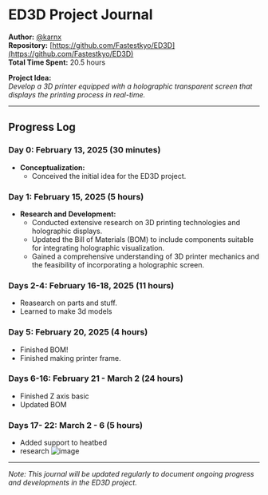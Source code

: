 # ED3D Project Journal

**Author:** [@karnx](https://github.com/Fastestkyo)  
**Repository:** [https://github.com/Fastestkyo/ED3D](https://github.com/Fastestkyo/ED3D)  
**Total Time Spent:** 20.5 hours

**Project Idea:**  
*Develop a 3D printer equipped with a holographic transparent screen that displays the printing process in real-time.*

---

## Progress Log

### Day 0: February 13, 2025 (30 minutes)
- **Conceptualization:**  
  - Conceived the initial idea for the ED3D project.

### Day 1: February 15, 2025 (5 hours)
- **Research and Development:**  
  - Conducted extensive research on 3D printing technologies and holographic displays.
  - Updated the Bill of Materials (BOM) to include components suitable for integrating holographic visualization.
  - Gained a comprehensive understanding of 3D printer mechanics and the feasibility of incorporating a holographic screen.

### Days 2-4: February 16-18, 2025 (11 hours)
 - Reasearch on parts and stuff.
 - Learned to make 3d models

### Day 5: February 20, 2025 (4 hours)
-  Finished BOM!
-  Finished making printer frame.

### Days 6-16: February 21 - March 2 (24 hours)
- Finished Z axis basic
- Updated BOM

### Days 17- 22: March 2 - 6 (5 hours)
- Added support to heatbed
- research
![image](https://github.com/user-attachments/assets/a56423a7-f586-4adb-a9e5-d7c679b7e917)

---


*Note: This journal will be updated regularly to document ongoing progress and developments in the ED3D project.*
